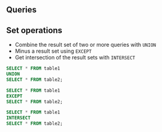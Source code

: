 ## Queries

## Set operations

- Combine the result set of two or more queries with `UNION`
- Minus a result set using `EXCEPT`
- Get intersection of the result sets with `INTERSECT`

```sql
SELECT * FROM table1
UNION
SELECT * FROM table2;

SELECT * FROM table1
EXCEPT
SELECT * FROM table2;

SELECT * FROM table1
INTERSECT
SELECT * FROM table2;
```
